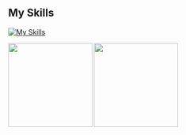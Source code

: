 ## My Skills
[![My Skills](https://skillicons.dev/icons?i=py,fastapi,ts,react,nextjs,firebase,githubactions,aws,gcp,docker,kubernetes,go,azure,terraform,linux,graphql,mysql,prometheus,grafana,pytorch,ansible,vim,git,github,ubuntu,bash,neovim,nginx,cloudflare,astro,npm,yarn,pnpm&theme=dark)](https://skillicons.dev)

<a href="https://github.com/kitsuyaazuma">
  <img align="left" height="170px" src="https://github-readme-stats.vercel.app/api?username=kitsuyaazuma&count_private=true&show_icons=true&theme=dark" />
</a>
<a href="https://github.com/kitsuyaazuma">
  <img align="left" height="170px" src="https://github-readme-stats.vercel.app/api/top-langs/?username=kitsuyaazuma&count_private=true&layout=compact&theme=dark&exclude_repo=Sprouty&hide=jupyter%20notebook,YAML&langs_count=7" />
</a>
